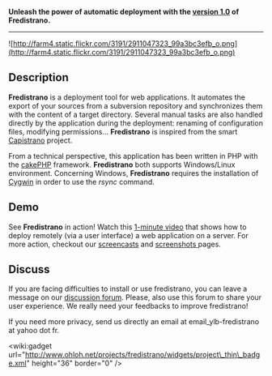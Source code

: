 **Unleash the power of automatic deployment with the [version 1.0](http://code.google.com/p/fredistrano/wiki/Roadmap#1.0.0_(STABLE)) of Fredistrano.**


---


![http://farm4.static.flickr.com/3191/2911047323_99a3bc3efb_o.png](http://farm4.static.flickr.com/3191/2911047323_99a3bc3efb_o.png)

## Description ##
**Fredistrano** is a deployment tool for web applications. It automates the export of your sources from a subversion repository and synchronizes them with the content of a target directory. Several manual tasks are also handled directly by the application during the deployment: renaming of configuration files, modifying permissions... **Fredistrano** is inspired from the smart [Capistrano](http://www.capify.org/) project.

From a technical perspective, this application has been written in PHP with the [cakePHP](http://www.cakephp.org/) framework. **Fredistrano** both supports Windows/Linux environment. Concerning Windows, **Fredistrano** requires the installation of [Cygwin](http://www.cygwin.com/) in order to use the _rsync_ command.

## Demo ##
See **Fredistrano** in action! Watch this [1-minute video](http://www.fbollon.net/node/124) that shows how to deploy remotely (via a user interface) a web application on a server. For more action, checkout our [screencasts](Screencasts.md) and [screenshots ](Screenshots.md) pages.

## Discuss ##
If you are facing difficulties to install or use fredistrano, you can leave a message on our [discussion forum](http://groups.google.com/group/fredistrano-discuss). Please, also use this forum to share your user experience. We really need your feedbacks to improve fredistrano!

If you need more privacy, send us directly an email at email\_ylb-fredistrano at yahoo dot fr.

&lt;wiki:gadget url="http://www.ohloh.net/projects/fredistrano/widgets/project\_thin\_badge.xml" height="36"  border="0" /&gt;